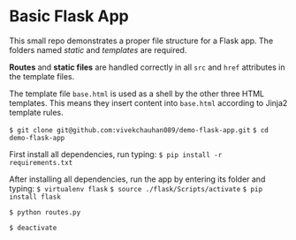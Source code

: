 # Basic Flask App

This small repo demonstrates a proper file structure for a Flask app. The folders named *static* and *templates* are required.

**Routes** and **static files** are handled correctly in all `src` and `href` attributes in the template files.

The template file `base.html` is used as a shell by the other three HTML templates. This means they insert content into `base.html` according to Jinja2 template rules.

`$ git clone git@github.com:vivekchauhan089/demo-flask-app.git`
`$ cd demo-flask-app`

First install all dependencies, run typing:
`$ pip install -r requirements.txt`

After installing all dependencies, run the app by entering its folder and typing:
`$ virtualenv flask`
`$ source ./flask/Scripts/activate`
`$ pip install flask`

`$ python routes.py`


`$ deactivate`